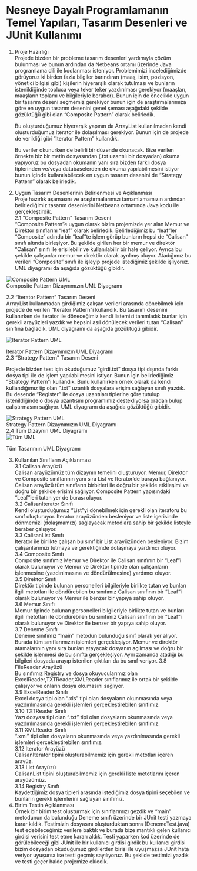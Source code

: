 # Nesneye Dayalı Programlamanın Temel Yapıları, Tasarım Desenleri ve JUnit Kullanımı
1. Proje Hazırlığı  
   Projede bizden bir probleme tasarım desenleri yardımıyla çözüm bulunması ve bunun ardından da Netbeans ortamı üzerinde Java programlama dili ile kodlanması isteniyor. Problemimizi incelediğimizde görüyoruz ki birden fazla bilgiler barındıran (maaş, isim, pozisyon, yönetici bilgisi gibi) kişilerin hiyerarşik olarak tutulması ve bunların istenildiğinde topluca veya teker teker yazdırılması gerekiyor (maaşları, maaşların toplamı ve bilgileriyle beraber). Bunun için de öncelikle uygun bir tasarım deseni seçmemiz gerekiyor bunun için de araştırmalarımıza göre en uygun tasarım desenini genel şeması aşağıdaki şekilde gözüktüğü gibi olan “Composite Pattern” olarak belirledik.
   
   Bu oluşturduğumuz hiyerarşik yapının da ArrayList kullanılmadan kendi oluşturduğumuz Iterator ile dolaşılması gerekiyor. Bunun için de projede de verildiği gibi “Iterator Pattern” kullandık.   
 
   Bu veriler okunurken de belirli bir düzende okunacak. Bize verilen örnekte biz bir metin dosyasından (.txt uzantılı bir dosyadan) okuma yapıyoruz bu dosyadan okumanın yanı sıra bizden farklı dosya tiplerinden ve/veya databaselerden de okuma yapılabilmesini istiyor bunun içinde kullanılabilecek en uygun tasarım desenini de “Strategy Pattern” olarak belirledik.   

2. Uygun Tasarım Desenlerinin Belirlenmesi ve Açıklanması   
   Proje hazırlık aşamasını ve araştırmalarımızı tamamlamamızın ardından belirlediğimiz tasarım desenlerini Netbeans ortamında Java kodu ile gerçekleştirdik.     
2.1 “Composite Pattern” Tasarım Deseni   
“Composite Pattern”e uygun olarak bizim projemizde yer alan Memur ve Direktor sınıflarını “leaf” olarak belirledik. Belirlediğimiz bu “leaf”ler “Composite” adında bir “leaf”te işlem görüp bunların hepsi de “Calisan” sınıfı altında birleşiyor. Bu şekilde girilen her bir memur ve direktör “Calisan” sınıfı ile erişilebilir ve kullanılabilir bir hale geliyor. Ayrıca bu şekilde çalışanlar memur ve direktör olarak ayrılmış oluyor. Atadığımız bu verileri “Composite” sınıfı ile işleyip projede istediğimiz şekilde işliyoruz. UML diyagramı da aşağıda gözüktüğü gibidir.   
   

 ![Composite Pattern UML](https://user-images.githubusercontent.com/53763911/148693211-221250ab-76f1-47da-9fcc-ebb4efcb7978.png)   
                       Composite Pattern Dizaynımızın UML Diyagramı   

2.2 “Iterator Pattern” Tasarım Deseni   
   ArrayList kullanmadan girdiğimiz çalışan verileri arasında dönebilmek için projede de verilen “Iterator Pattern”i kullandık. Bu tasarım desenini kullanırken de iterator ile döneceğimiz kendi listemizi tanımladık bunlar için gerekli arayüzleri yazdık ve hepsini asıl dönülecek verileri tutan “Calisan” sınıfına bağladık. UML diyagramı da aşağıda gözüktüğü gibidir.    
      
 ![Iterator Pattern UML](https://user-images.githubusercontent.com/53763911/148693245-654e4947-7f25-40a1-8a1e-b49a8d052b6a.png)   

Iterator Pattern Dizaynımızın UML Diyagramı   
2.3 “Strategy Pattern” Tasarım Deseni   

   Projede bizden test için okuduğumuz “girdi.txt” dosya tipi dışında farklı dosya tipi ile de işlem yapılabilmesini istiyor. Bunun için belirlediğimiz “Strategy Pattern”i kullandık. Bunu kullanırken örnek olarak da kendi kullandığımız tip olan “.txt” uzantılı dosyalara erişim sağlayan sınıfı yazdık. Bu desende “Register” ile dosya uzantıları tiplerine göre tutulup istenildiğinde o dosya uzantısını programımız destekliyorsa oradan bulup çalıştırmasını sağlıyor. UML diyagramı da aşağıda gözüktüğü gibidir.   
   
 ![Strategy Pattern UML](https://user-images.githubusercontent.com/53763911/148693261-715deee5-5d79-46ed-b55c-da76e5084ac4.png)   
Strategy Pattern Dizaynımızın UML Diyagramı   
2.4 Tüm Dizaynın UML Diyagramı   
 ![Tüm UML](https://user-images.githubusercontent.com/53763911/148693272-d80b3465-f3ab-4392-b280-19c3a153799b.png)   

Tüm Tasarımın UML Diyagramı   

3. Kullanılan Sınıfların Açıklanması   
3.1 Calisan Arayüzü   
   Calisan arayüzümüz tüm dizaynın temelini oluşturuyor. Memur, Direktor ve Composite sınıflarının yanı sıra List ve Iterator’de buraya bağlanıyor. Calisan arayüzü tüm sınıfların birbirleri ile doğru bir şekilde etkileşimi ve doğru bir şekilde erişimi sağlıyor. Composite Pattern yapısındaki “Leaf”leri tutan yer de burası oluyor.   
3.2 CalisanIterator Sınıfı   
   Kendi oluşturduğumuz “List”yi dönebilmek için gerekli olan iteratoru bu sınıf oluşturuyor. Iterator arayüzünden besleniyor ve liste içerisinde dönmemizi (dolaşmamızı) sağlayacak metodlara sahip bir şekilde listeyle beraber çalışıyor.   
3.3 CalisanList Sınıfı   
   Iterator ile birlikte çalışan bu sınıf bir List arayüzünden besleniyor. Bizim çalışanlarımızı tutmaya ve gerektiğinde dolaşmaya yardımcı oluyor.   
3.4 Composite Sınıfı    
   Composite sınıfımız Memur ve Direktor ile Calisan sınıfının bir “Leaf”i olarak bulunuyor ve Memur ve Direktor tipinde olan çalışanların işlenmesine (yazdırılmasına ve döndürülmesine) yardımcı oluyor.   
3.5 Direktor Sınıfı   
   Direktör tipinde bulunan personelleri bilgileriyle birlikte tutan ve bunları ilgili metotları ile döndürebilen bu sınıfımız Calisan sınıfının bir “Leaf”i olarak bulunuyor ve Memur ile benzer bir yapıya sahip oluyor.   
3.6 Memur Sınıfı   
   Memur tipinde bulunan personelleri bilgileriyle birlikte tutan ve bunları ilgili metotları ile döndürebilen bu sınıfımız Calisan sınıfının bir “Leaf”i olarak bulunuyor ve Direktor ile benzer bir yapıya sahip oluyor.   
3.7 Deneme Sınıfı   
   Deneme sınıfımız “main” metodun bulunduğu sınıf olarak yer alıyor. Burada tüm sınıflarımızın işlemleri gerçekleşiyor. Memur ve direktör atamalarının yanı sıra bunları atayacak dosyanın açılması ve doğru bir şekilde işlenmesi de bu sınıfta gerçekleşiyor. Aynı zamanda atadığı bu bilgileri dosyada arayıp istenilen çıktıları da bu sınıf veriyor.
3.8 FileReader Arayüzü   
   Bu sınıfımız Registry ve dosya okuyucularımız olan ExcelReader,TXTReader,XMLReader sınıflarımız ile ortak bir şekilde çalışıyor ve onların dosya okumasını sağlıyor.   
3.9 ExcelReader Sınıfı   
   Excel dosya tipi olan “.xls” tipi olan dosyaların okunmasında veya yazdırılmasında gerekli işlemleri gerçekleştirebilen sınıfımız.   
3.10 TXTReader Sınıfı   
   Yazı dosyası tipi olan “.txt” tipi olan dosyaların okunmasında veya yazdırılmasında gerekli işlemleri gerçekleştirebilen sınıfımız.   
3.11 XMLReader Sınıfı   
   “.xml” tipi olan dosyaların okunmasında veya yazdırılmasında gerekli işlemleri gerçekleştirebilen sınıfımız.   
3.12 Iterator Arayüzü   
   CalisanIterator tipini oluşturabilmemiz için gerekli metotları içeren arayüz.   
3.13 List Arayüzü   
   CalisanList tipini oluşturabilmemiz için gerekli liste metotlarını içeren arayüzümüz.   
3.14 Registry Sınıfı   
   Kaydettiğimiz dosya tipleri arasında istediğimiz dosya tipini seçebilen ve bunların gerekli işlemlerini sağlayan sınıfımız.   
4. Birim Testin Açıklanması   
   Örnek bir birim test oluşturmak için sınıflarımızı gezdik ve “main” metodunun da bulunduğu Deneme sınıfı üzerinde bir JUnit testi yazmaya karar kıldık. Testimizin dosyasını oluşturduktan sonra (DenemeTest.java) test edebileceğimiz verilere baktık ve burada bize mantıklı gelen kullanıcı girdisi verisini test etme kararı aldık. Testi yaparken kod üzerinde de görülebileceği gibi JUnit ile bir kullanıcı girdisi girdik bu kullanıcı girdisi bizim dosyadan okuduğumuz girdilerden birisi ile uyuşmazsa JUnit hata veriyor uyuşursa ise testi geçmiş sayılıyoruz. Bu şekilde testimizi yazdık ve testi geçer halde projemize ekledik.   

